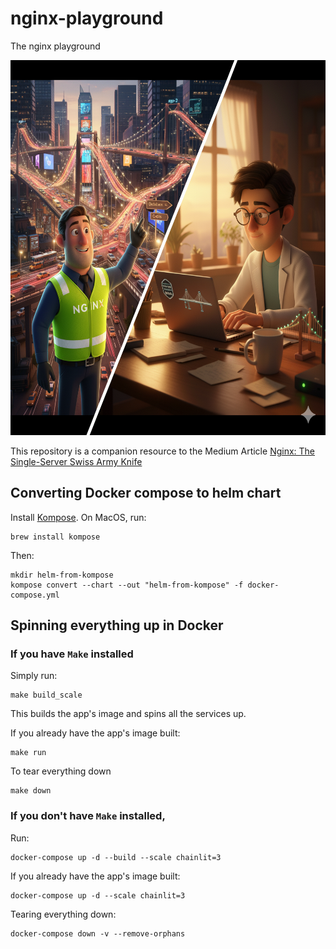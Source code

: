 # nginx-playground
The nginx playground


<p align="center">
    <img src="./images/nginx.png" height = 600px>
</p>

This repository is a companion resource to the Medium Article [Nginx: The Single-Server Swiss Army Knife](https://medium.com/@tituslhy/nginx-the-single-server-swiss-army-knife-3445197f8f86)

## Converting Docker compose to helm chart
Install [Kompose](https://kompose.io/installation/#macos). On MacOS, run:
```
brew install kompose
```

Then:
```
mkdir helm-from-kompose
kompose convert --chart --out "helm-from-kompose" -f docker-compose.yml
```

## Spinning everything up in Docker
### If you have `Make` installed
Simply run:
```
make build_scale
```
This builds the app's image and spins all the services up.

If you already have the app's image built:
```
make run
```

To tear everything down
```
make down
```

### If you don't have `Make` installed, 
Run:
```
docker-compose up -d --build --scale chainlit=3
```

If you already have the app's image built:
```
docker-compose up -d --scale chainlit=3
```

Tearing everything down:
```
docker-compose down -v --remove-orphans
```